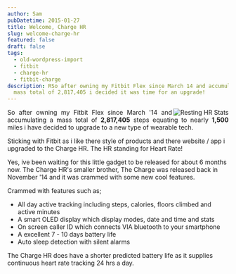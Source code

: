 ```yaml
---
author: Sam
pubDatetime: 2015-01-27
title: Welcome, Charge HR
slug: welcome-charge-hr
featured: false
draft: false
tags:
  - old-wordpress-import
  - fitbit
  - charge-hr
  - fitbit-charge
description: RSo after owning my Fitbit Flex since March 14 and accumulating a
  mass total of 2,817,405 i decided it was time for an upgrade!
---
```

<p style="text-align: justify"><img src="https://blog.bonxy.net/wp-content/uploads/2015/01/Screenshot-2015-01-27-at-21.28.19-150x150.png" alt="Resting HR Stats" align="right">So after owning my Fitbit Flex since March '14 and accumulating a mass total of <strong>2,817,405</strong> steps equating to nearly <strong>1,500</strong> miles i have decided to upgrade to a new type of wearable tech.</p>

Sticking with Fitbit as i like there style of products and there website / app i upgraded to the Charge HR. The HR standing for Heart Rate!

Yes, ive been waiting for this little gadget to be released for about 6 months now. The Charge HR's smaller brother, The Charge was released back in November '14 and it was crammed with some new cool features.

Crammed with features such as;

*   All day active tracking including steps, calories, floors climbed and active minutes
*   A smart OLED display which display modes, date and time and stats
*   On screen caller ID which connects VIA bluetooth to your smartphone
*   A excellent 7 - 10 days battery life
*   Auto sleep detection with silent alarms

The Charge HR does have a shorter predicted battery life as it supplies continuous heart rate tracking 24 hrs a day.
